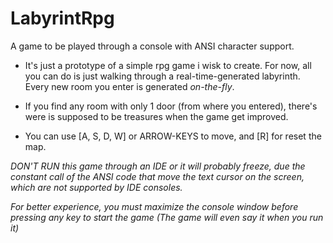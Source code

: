 # LabyrintRpg
A game to be played through a console with ANSI character support.

* It's just a prototype of a simple rpg game i wisk to create.
For now, all you can do is just walking through a real-time-generated
labyrinth. Every new room you enter is generated *on-the-fly*.

* If you find any room with only 1 door (from where you entered),
there's were is supposed to be treasures when the game get improved.

* You can use [A, S, D, W] or ARROW-KEYS to move, and [R] for reset the map.

*DON'T RUN this game through an IDE or it will probably freeze,
due the constant call of the ANSI code that move the text cursor
on the screen, which are not supported by IDE consoles.*

*For better experience, you must maximize the console window before pressing
any key to start the game (The game will even say it when you run it)*
